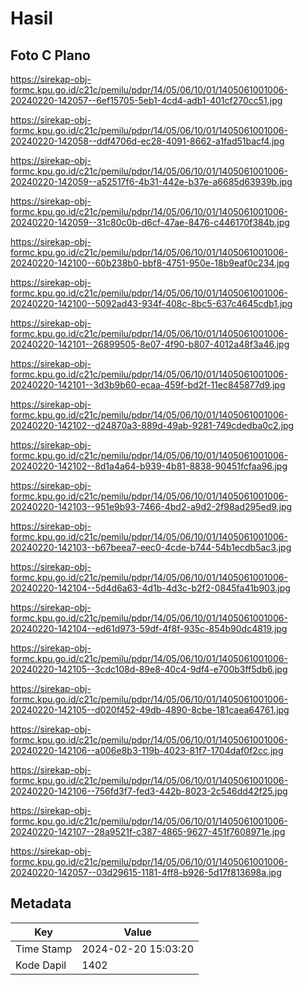# Hasil

## Foto C Plano

https://sirekap-obj-formc.kpu.go.id/c21c/pemilu/pdpr/14/05/06/10/01/1405061001006-20240220-142057--6ef15705-5eb1-4cd4-adb1-401cf270cc51.jpg

https://sirekap-obj-formc.kpu.go.id/c21c/pemilu/pdpr/14/05/06/10/01/1405061001006-20240220-142058--ddf4706d-ec28-4091-8662-a1fad51bacf4.jpg

https://sirekap-obj-formc.kpu.go.id/c21c/pemilu/pdpr/14/05/06/10/01/1405061001006-20240220-142059--a52517f6-4b31-442e-b37e-a6685d63939b.jpg

https://sirekap-obj-formc.kpu.go.id/c21c/pemilu/pdpr/14/05/06/10/01/1405061001006-20240220-142059--31c80c0b-d6cf-47ae-8476-c446170f384b.jpg

https://sirekap-obj-formc.kpu.go.id/c21c/pemilu/pdpr/14/05/06/10/01/1405061001006-20240220-142100--60b238b0-bbf8-4751-950e-18b9eaf0c234.jpg

https://sirekap-obj-formc.kpu.go.id/c21c/pemilu/pdpr/14/05/06/10/01/1405061001006-20240220-142100--5092ad43-934f-408c-8bc5-637c4645cdb1.jpg

https://sirekap-obj-formc.kpu.go.id/c21c/pemilu/pdpr/14/05/06/10/01/1405061001006-20240220-142101--26899505-8e07-4f90-b807-4012a48f3a46.jpg

https://sirekap-obj-formc.kpu.go.id/c21c/pemilu/pdpr/14/05/06/10/01/1405061001006-20240220-142101--3d3b9b60-ecaa-459f-bd2f-11ec845877d9.jpg

https://sirekap-obj-formc.kpu.go.id/c21c/pemilu/pdpr/14/05/06/10/01/1405061001006-20240220-142102--d24870a3-889d-49ab-9281-749cdedba0c2.jpg

https://sirekap-obj-formc.kpu.go.id/c21c/pemilu/pdpr/14/05/06/10/01/1405061001006-20240220-142102--8d1a4a64-b939-4b81-8838-90451fcfaa96.jpg

https://sirekap-obj-formc.kpu.go.id/c21c/pemilu/pdpr/14/05/06/10/01/1405061001006-20240220-142103--951e9b93-7466-4bd2-a9d2-2f98ad295ed9.jpg

https://sirekap-obj-formc.kpu.go.id/c21c/pemilu/pdpr/14/05/06/10/01/1405061001006-20240220-142103--b67beea7-eec0-4cde-b744-54b1ecdb5ac3.jpg

https://sirekap-obj-formc.kpu.go.id/c21c/pemilu/pdpr/14/05/06/10/01/1405061001006-20240220-142104--5d4d6a63-4d1b-4d3c-b2f2-0845fa41b903.jpg

https://sirekap-obj-formc.kpu.go.id/c21c/pemilu/pdpr/14/05/06/10/01/1405061001006-20240220-142104--ed61d973-59df-4f8f-935c-854b90dc4819.jpg

https://sirekap-obj-formc.kpu.go.id/c21c/pemilu/pdpr/14/05/06/10/01/1405061001006-20240220-142105--3cdc108d-89e8-40c4-9df4-e700b3ff5db6.jpg

https://sirekap-obj-formc.kpu.go.id/c21c/pemilu/pdpr/14/05/06/10/01/1405061001006-20240220-142105--d020f452-49db-4890-8cbe-181caea64761.jpg

https://sirekap-obj-formc.kpu.go.id/c21c/pemilu/pdpr/14/05/06/10/01/1405061001006-20240220-142106--a006e8b3-119b-4023-81f7-1704daf0f2cc.jpg

https://sirekap-obj-formc.kpu.go.id/c21c/pemilu/pdpr/14/05/06/10/01/1405061001006-20240220-142106--756fd3f7-fed3-442b-8023-2c546dd42f25.jpg

https://sirekap-obj-formc.kpu.go.id/c21c/pemilu/pdpr/14/05/06/10/01/1405061001006-20240220-142107--28a9521f-c387-4865-9627-451f7608971e.jpg

https://sirekap-obj-formc.kpu.go.id/c21c/pemilu/pdpr/14/05/06/10/01/1405061001006-20240220-142057--03d29615-1181-4ff8-b926-5d17f813698a.jpg


## Metadata

| Key        | Value               |
| ---------- | ------------------- |
| Time Stamp | 2024-02-20 15:03:20 |
| Kode Dapil | 1402                |



